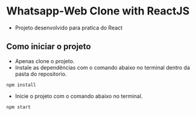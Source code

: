 # Whatsapp-Web Clone with ReactJS

- Projeto desenvolvido para pratica do React


## Como iniciar o projeto

- Apenas clone o projeto.
- Instale as dependências com o comando abaixo no terminal dentro da pasta do repositorio.
 ```
 npm install
 ```
- Inicie o projeto com o comando abaixo no terminal.
```
npm start
```
